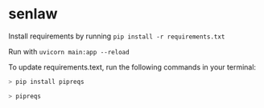 # senlaw

Install requirements by running `pip install -r requirements.txt`

Run with `uvicorn main:app --reload`

To update requirements.text, run the following commands in your terminal:
```python
> pip install pipreqs

> pipreqs
```